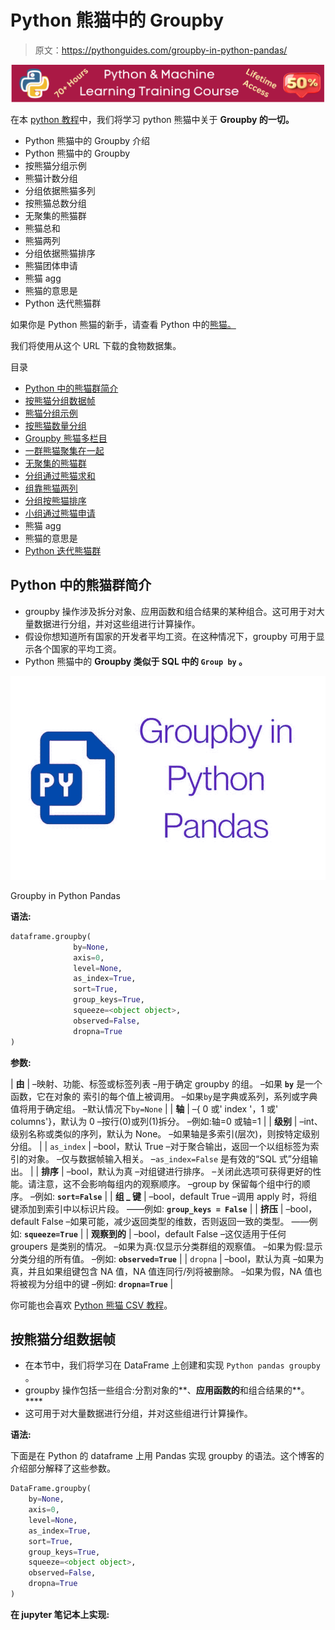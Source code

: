 # Python 熊猫中的 Groupby

> 原文：<https://pythonguides.com/groupby-in-python-pandas/>

[![Python & Machine Learning training courses](img/49ec9c6da89a04c9f45bab643f8c765c.png)](https://sharepointsky.teachable.com/p/python-and-machine-learning-training-course)

在本 [python 教程](https://pythonguides.com/learn-python/)中，我们将学习 python 熊猫中关于 **Groupby 的一切。**

*   Python 熊猫中的 Groupby 介绍
*   Python 熊猫中的 Groupby
*   按熊猫分组示例
*   熊猫计数分组
*   分组依据熊猫多列
*   按熊猫总数分组
*   无聚集的熊猫群
*   熊猫总和
*   熊猫两列
*   分组依据熊猫排序
*   熊猫团体申请
*   熊猫 agg
*   熊猫的意思是
*   Python 迭代熊猫群

如果你是 Python 熊猫的新手，请查看 Python 中的[熊猫。](https://pythonguides.com/pandas-in-python/)

我们将使用从这个 URL 下载的食物数据集。

目录

[](#)

*   [Python 中的熊猫群简介](#Groupby_Pandas_in_Python_Introduction "Groupby Pandas in Python Introduction")
*   [按熊猫分组数据帧](#Groupby_Pandas_DataFrame "Groupby Pandas DataFrame")
*   [熊猫分组示例](#Groupby_Pandas_Example "Groupby Pandas Example")
*   [按熊猫数量分组](#Groupby_Pandas_Count "Groupby Pandas Count")
*   [Groupby 熊猫多栏目](#Groupby_Pandas_Multiple_Columns "Groupby Pandas Multiple Columns")
*   [一群熊猫聚集在一起](#Groupby_Pandas_Aggregate "Groupby Pandas Aggregate")
*   [无聚集的熊猫群](#Groupby_Pandas_Without_Aggregation "Groupby Pandas Without Aggregation")
*   [分组通过熊猫求和](#Groupby_Pandas_Sum "Groupby Pandas Sum")
*   [组靠熊猫两列](#Groupby_Pandas_Two_Columns "Groupby Pandas Two Columns")
*   [分组按熊猫排序](#Groupby_Pandas_Sort "Groupby Pandas Sort")
*   [小组通过熊猫申请](#Groupby_Pandas_Apply "Groupby Pandas Apply")
*   熊猫 agg
*   熊猫的意思是
*   [Python 迭代熊猫群](#Python_Iterate_Groupby_Pandas "Python Iterate Groupby Pandas")

## Python 中的熊猫群简介

*   groupby 操作涉及拆分对象、应用函数和组合结果的某种组合。这可用于对大量数据进行分组，并对这些组进行计算操作。
*   假设你想知道所有国家的开发者平均工资。在这种情况下，groupby 可用于显示各个国家的平均工资。
*   Python 熊猫中的 **Groupby 类似于 SQL 中的 `Group by` 。**

![Groupby in Python Pandas](img/ddf472b8b88a423581dca8d4d4aae40d.png "Groupby in Python Pandas")

Groupby in Python Pandas

**语法:**

```py
dataframe.groupby(
              by=None, 
              axis=0, 
              level=None, 
              as_index=True, 
              sort=True, 
              group_keys=True, 
              squeeze=<object object>, 
              observed=False, 
              dropna=True    
)
```

**参数:**

| **由** | –映射、功能、标签或标签列表
–用于确定 groupby 的组。
–如果 **`by`** 是一个函数，它在对象的
索引的每个值上被调用。
–如果``by``是字典或系列，系列或字典值将用于确定组。
–默认情况下``by=None`` |
| **轴** | –{ 0 或' index '，1 或' columns'}，默认为 0
–按行(0)或列(1)拆分。
–例如:轴=0 或轴=1 |
| **级别** | –int、级别名称或类似的序列，默认为 None。
–如果轴是多索引(层次)，则按特定级别分组。 |
| `as_index` | –bool，默认 True
–对于聚合输出，返回一个以组标签为索引的对象。
–仅与数据帧输入相关。
–``as_index=False`` 是有效的“SQL 式”分组输出。 |
| **排序** | –bool，默认为真
–对组键进行排序。
–关闭此选项可获得更好的性能。请注意，这不会影响每组内的观察顺序。
–group by 保留每个组中行的顺序。
–例如: **`sort=False`** |
| **组 _ 键** | –bool，default True
–调用 apply 时，将组键添加到索引中以标识片段。
——例如: **`group_keys = False`** |
| **挤压** | –bool，default False
–如果可能，减少返回类型的维数，否则返回一致的类型。
——例如: **`squeeze=True`** |
| **观察到的** | –bool，default False
–这仅适用于任何 groupers 是类别的情况。
–如果为真:仅显示分类群组的观察值。
–如果为假:显示分类分组的所有值。
–例如: **`observed=True`** |
| `dropna` | –bool，默认为真
–如果为真，并且如果组键包含 NA 值，NA 值连同行/列将被删除。
–如果为假，NA 值也将被视为分组中的键
–例如: **`dropna=True`** |

你可能也会喜欢 [Python 熊猫 CSV 教程](https://pythonguides.com/python-pandas-csv/)。

## 按熊猫分组数据帧

*   在本节中，我们将学习在 DataFrame 上创建和实现 `Python pandas groupby` 。
*   groupby 操作包括一些组合:分割对象的**、**应用函数的**和组合结果的**。****
*   这可用于对大量数据进行分组，并对这些组进行计算操作。

**语法:**

下面是在 Python 的 dataframe 上用 Pandas 实现 groupby 的语法。这个博客的介绍部分解释了这些参数。

```py
DataFrame.groupby(
    by=None, 
    axis=0, 
    level=None, 
    as_index=True, 
    sort=True, 
    group_keys=True, 
    squeeze=<object object>, 
    observed=False, 
    dropna=True
) 
```

**在 jupyter 笔记本上实现:**